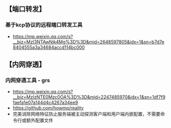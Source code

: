 
## 【端口转发】

### 基于kcp协议的远程端口转发工具

- https://mp.weixin.qq.com/s?__biz=MzI3NTAwNjk4Mg%3D%3D&mid=2648597805&idx=1&sn=b7d7e8404555a3a34684accd114bc000

## 【内网穿透】

### 内网穿透工具 - grs

- https://mp.weixin.qq.com/s?__biz=MzIzNTE0Mzc0OA%3D%3D&mid=2247485970&idx=1&sn=1df7f9faefa1e07a144d4c4267a34ee9
- https://github.com/howmp/reality
- 完美消除网络特征防止服务端被主动探测客户端和用户端内嵌配置，不需要命令行或额外配置文件
